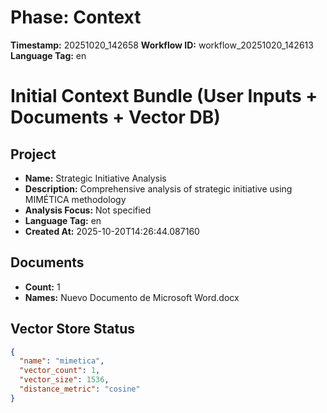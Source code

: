 # Phase: Context
**Timestamp:** 20251020_142658
**Workflow ID:** workflow_20251020_142613
**Language Tag:** en
# Initial Context Bundle (User Inputs + Documents + Vector DB)

## Project
- **Name:** Strategic Initiative Analysis
- **Description:** Comprehensive analysis of strategic initiative using MIMÉTICA methodology
- **Analysis Focus:** Not specified
- **Language Tag:** en
- **Created At:** 2025-10-20T14:26:44.087160

## Documents
- **Count:** 1
- **Names:** Nuevo Documento de Microsoft Word.docx

## Vector Store Status
```json
{
  "name": "mimetica",
  "vector_count": 1,
  "vector_size": 1536,
  "distance_metric": "cosine"
}
```
